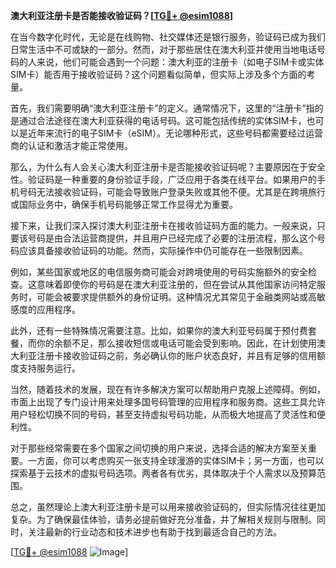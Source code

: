 **澳大利亚注册卡是否能接收验证码？[[TG💪+ @esim1088](https://t.me/s/esim1088)]**

在当今数字化时代，无论是在线购物、社交媒体还是银行服务，验证码已成为我们日常生活中不可或缺的一部分。然而，对于那些居住在澳大利亚并使用当地电话号码的人来说，他们可能会遇到一个问题：澳大利亚的注册卡（如电子SIM卡或实体SIM卡）能否用于接收验证码？这个问题看似简单，但实际上涉及多个方面的考量。

首先，我们需要明确“澳大利亚注册卡”的定义。通常情况下，这里的“注册卡”指的是通过合法途径在澳大利亚获得的电话号码。这可能包括传统的实体SIM卡，也可以是近年来流行的电子SIM卡（eSIM）。无论哪种形式，这些号码都需要经过运营商的认证和激活才能正常使用。

那么，为什么有人会关心澳大利亚注册卡是否能接收验证码呢？主要原因在于安全性。验证码是一种重要的身份验证手段，广泛应用于各类在线平台。如果用户的手机号码无法接收验证码，可能会导致账户登录失败或其他不便。尤其是在跨境旅行或国际业务中，确保手机号码能够正常工作显得尤为重要。

接下来，让我们深入探讨澳大利亚注册卡在接收验证码方面的能力。一般来说，只要该号码是由合法运营商提供，并且用户已经完成了必要的注册流程，那么这个号码应该具备接收验证码的功能。然而，实际操作中仍可能存在一些限制因素。

例如，某些国家或地区的电信服务商可能会对跨境使用的号码实施额外的安全检查。这意味着即使你的号码是在澳大利亚注册的，但在尝试从其他国家访问特定服务时，可能会被要求提供额外的身份证明。这种情况尤其常见于金融类网站或高敏感度的应用程序。

此外，还有一些特殊情况需要注意。比如，如果你的澳大利亚号码属于预付费套餐，而你的余额不足，那么接收短信或电话可能会受到影响。因此，在计划使用澳大利亚注册卡接收验证码之前，务必确认你的账户状态良好，并且有足够的信用额度支持服务运行。

当然，随着技术的发展，现在有许多解决方案可以帮助用户克服上述障碍。例如，市面上出现了专门设计用来处理多国号码管理的应用程序和服务商。这些工具允许用户轻松切换不同的号码，甚至支持虚拟号码功能，从而极大地提高了灵活性和便利性。

对于那些经常需要在多个国家之间切换的用户来说，选择合适的解决方案至关重要。一方面，你可以考虑购买一张支持全球漫游的实体SIM卡；另一方面，也可以探索基于云技术的虚拟号码选项。两者各有优劣，具体取决于个人需求以及预算范围。

总之，虽然理论上澳大利亚注册卡是可以用来接收验证码的，但实际情况往往更加复杂。为了确保最佳体验，请务必提前做好充分准备，并了解相关规则与限制。同时，关注最新的行业动态和技术进步也有助于找到最适合自己的方法。

[[TG💪+ @esim1088](https://t.me/s/esim1088) ![Image](https://i.postimg.cc/4NQfJmqS/Snipaste-2025-05-13-00-14-12.png)]